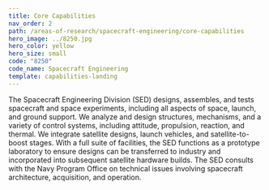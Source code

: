 ```yaml
---
title: Core Capabilities
nav_order: 2
path: /areas-of-research/spacecraft-engineering/core-capabilities
hero_image: ../8250.jpg
hero_color: yellow
hero_size: small
code: "8250"
code_name: Spacecraft Engineering
template: capabilities-landing
---
```

The Spacecraft Engineering Division (SED) designs, assembles, and tests spacecraft and space experiments, including all aspects of space, launch, and ground support. We analyze and design structures, mechanisms, and a variety of control systems, including attitude, propulsion, reaction, and thermal. We integrate satellite designs, launch vehicles, and satellite-to-boost stages. With a full suite of facilities, the SED functions as a prototype laboratory to ensure designs can be transferred to industry and incorporated into subsequent satellite hardware builds. The SED consults with the Navy Program Office on technical issues involving spacecraft architecture, acquisition, and operation.